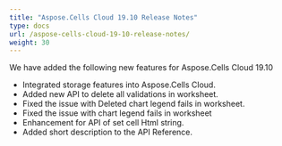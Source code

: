 ```yaml
---
title: "Aspose.Cells Cloud 19.10 Release Notes"
type: docs
url: /aspose-cells-cloud-19-10-release-notes/
weight: 30
---
```


We have added the following new features for Aspose.Cells Cloud 19.10

- Integrated storage features into Aspose.Cells Cloud.
- Added new API to delete all validations in worksheet.
- Fixed the issue with Deleted chart legend fails in worksheet.
- Fixed the issue with chart legend fails in worksheet
- Enhancement for API of set cell Html string.
- Added short description to the API Reference.

